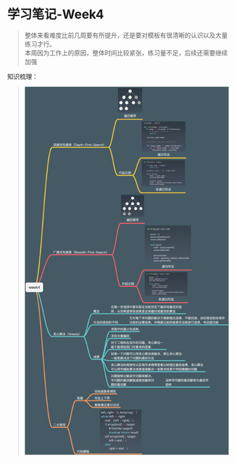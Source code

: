 # 学习笔记-Week4
> 整体来看难度比前几周要有所提升，还是要对模板有很清晰的认识以及大量练习才行。  
本周因为工作上的原因，整体时间比较紧张，练习量不足，后续还需要继续加强  

知识梳理：
> ![avatar](img.png)

